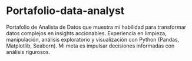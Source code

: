 # Portafolio-data-analyst
Portafolio de Analista de Datos que muestra mi habilidad para transformar datos complejos en insights accionables. Experiencia en limpieza, manipulación, análisis exploratorio y visualización con Python (Pandas, Matplotlib, Seaborn). Mi meta es impulsar decisiones informadas con análisis rigurosos.
